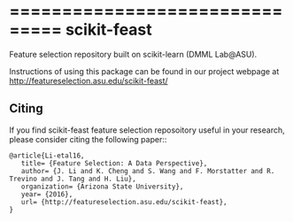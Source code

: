 ===============================
scikit-feast
===============================
Feature selection repository built on scikit-learn (DMML Lab@ASU). 

Instructions of using this package can be found in our project webpage at http://featureselection.asu.edu/scikit-feast/

Citing
------
If you find scikit-feast feature selection reposoitory useful in your research, please consider citing the following paper::

    @article{Li-etal16,
       title= {Feature Selection: A Data Perspective},
       author= {J. Li and K. Cheng and S. Wang and F. Morstatter and R. Trevino and J. Tang and H. Liu},
       organization= {Arizona State University},
       year= {2016},
       url= {http://featureselection.asu.edu/scikit-feast},
    }
